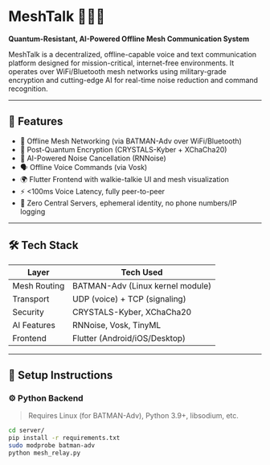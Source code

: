 # MeshTalk 🚀🔐📡

**Quantum-Resistant, AI-Powered Offline Mesh Communication System**

MeshTalk is a decentralized, offline-capable voice and text communication platform designed for mission-critical, internet-free environments. It operates over WiFi/Bluetooth mesh networks using military-grade encryption and cutting-edge AI for real-time noise reduction and command recognition.

---

## 🌟 Features

- 📶 Offline Mesh Networking (via BATMAN-Adv over WiFi/Bluetooth)
- 🔐 Post-Quantum Encryption (CRYSTALS-Kyber + XChaCha20)
- 🧠 AI-Powered Noise Cancellation (RNNoise)
- 🗣️ Offline Voice Commands (via Vosk)
- 🌍 Flutter Frontend with walkie-talkie UI and mesh visualization
- ⚡ <100ms Voice Latency, fully peer-to-peer
- 🧱 Zero Central Servers, ephemeral identity, no phone numbers/IP logging

---

## 🛠️ Tech Stack

| Layer         | Tech Used                            |
|--------------|---------------------------------------|
| Mesh Routing | BATMAN-Adv (Linux kernel module)      |
| Transport    | UDP (voice) + TCP (signaling)         |
| Security     | CRYSTALS-Kyber, XChaCha20             |
| AI Features  | RNNoise, Vosk, TinyML                 |
| Frontend     | Flutter (Android/iOS/Desktop)         |

---

## 🔧 Setup Instructions

### ⚙️ Python Backend

> Requires Linux (for BATMAN-Adv), Python 3.9+, libsodium, etc.

```bash
cd server/
pip install -r requirements.txt
sudo modprobe batman-adv
python mesh_relay.py
